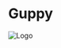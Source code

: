 # Guppy

![Logo](https://user-images.githubusercontent.com/2812510/41032913-f38396d6-69ae-11e8-8981-9cd4cae2a114.jpg)
